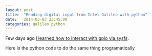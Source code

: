 ```yaml
---
layout: post
title:  "Reading digital input from Intel Galileo with python"
date:   2014-03-03 23:45:00
categories: galileo python
---
```


Few days ago [I learned how to interact with gpio via sysfs](http://www.itsudo.com/galileo/2014/03/01/reading-digital-input-from-galileo-via-sysfs.html).

Here is the python code to do the same thing programatically

<script src="https://gist.github.com/misza222/9323576.js"></script>

